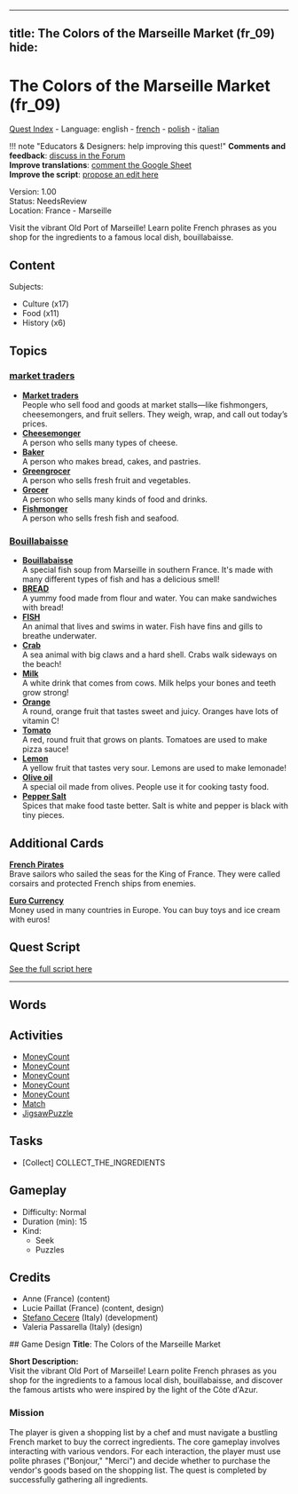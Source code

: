 
---
title: The Colors of the Marseille Market (fr_09)
hide:
---

# The Colors of the Marseille Market (fr_09)
[Quest Index](./index.md) - Language: english - [french](./fr_09.fr.md) - [polish](./fr_09.pl.md) - [italian](./fr_09.it.md)

!!! note "Educators & Designers: help improving this quest!"
    **Comments and feedback**: [discuss in the Forum](https://antura.discourse.group/t/fr-09-the-colors-of-the-marseille-market/28/1)  
    **Improve translations**: [comment the Google Sheet](https://docs.google.com/spreadsheets/d/1FPFOy8CHor5ArSg57xMuPAG7WM27-ecDOiU-OmtHgjw/edit?gid=1243903291#gid=1243903291)  
    **Improve the script**: [propose an edit here](https://github.com/vgwb/Antura/blob/main/Assets/_discover/_quests/FR_09%20Food%20&%20Market/FR_09%20Food%20&%20Market%20-%20Yarn%20Script.yarn)  

Version: 1.00  
Status: NeedsReview  
Location: France - Marseille

Visit the vibrant Old Port of Marseille! Learn polite French phrases as you shop for the ingredients to a famous local dish, bouillabaisse.

## Content
Subjects: 

  - Culture (x17)
  - Food (x11)
  - History (x6)

## Topics
### [market traders](./../topics/index.md#marketers)

  - **[Market traders](./../cards/index.md#market_traders)**  
    People who sell food and goods at market stalls—like fishmongers, cheesemongers, and fruit sellers. They weigh, wrap, and call out today’s prices.  
  - **[Cheesemonger](./../cards/index.md#person_cheesemonger)**  
    A person who sells many types of cheese.  
  - **[Baker](./../cards/index.md#person_baker)**  
    A person who makes bread, cakes, and pastries.  
  - **[Greengrocer](./../cards/index.md#person_greengrocer)**  
    A person who sells fresh fruit and vegetables.  
  - **[Grocer](./../cards/index.md#person_grocer)**  
    A person who sells many kinds of food and drinks.  
  - **[Fishmonger](./../cards/index.md#person_fishmonger)**  
    A person who sells fresh fish and seafood.  
### [Bouillabaisse](./../topics/index.md#bouillabaisse)

  - **[Bouillabaisse](./../cards/index.md#bouillabaisse)**  
    A special fish soup from Marseille in southern France. It's made with many different types of fish and has a delicious smell!  
  - **[BREAD](./../cards/index.md#food_bread)**  
    A yummy food made from flour and water. You can make sandwiches with bread!  
  - **[FISH](./../cards/index.md#food_fish)**  
    An animal that lives and swims in water. Fish have fins and gills to breathe underwater.  
  - **[Crab](./../cards/index.md#food_crab)**  
    A sea animal with big claws and a hard shell. Crabs walk sideways on the beach!  
  - **[Milk](./../cards/index.md#food_milk)**  
    A white drink that comes from cows. Milk helps your bones and teeth grow strong!  
  - **[Orange](./../cards/index.md#food_orange)**  
    A round, orange fruit that tastes sweet and juicy. Oranges have lots of vitamin C!  
  - **[Tomato](./../cards/index.md#food_tomato)**  
    A red, round fruit that grows on plants. Tomatoes are used to make pizza sauce!  
  - **[Lemon](./../cards/index.md#food_lemon)**  
    A yellow fruit that tastes very sour. Lemons are used to make lemonade!  
  - **[Olive oil](./../cards/index.md#food_olive_oil)**  
    A special oil made from olives. People use it for cooking tasty food.  
  - **[Pepper Salt](./../cards/index.md#food_pepper_salt)**  
    Spices that make food taste better. Salt is white and pepper is black with tiny pieces.  

## Additional Cards
**[French Pirates](./../cards/index.md#pirates)**  
Brave sailors who sailed the seas for the King of France. They were called corsairs and protected French ships from enemies.  

**[Euro Currency](./../cards/index.md#currency_euro)**  
Money used in many countries in Europe. You can buy toys and ice cream with euros!  

## Quest Script

[See the full script here](./fr_09-script.md)

---

## Words
## Activities
- [MoneyCount](./../activities/index.md#MoneyCount)
- [MoneyCount](./../activities/index.md#MoneyCount)
- [MoneyCount](./../activities/index.md#MoneyCount)
- [MoneyCount](./../activities/index.md#MoneyCount)
- [MoneyCount](./../activities/index.md#MoneyCount)
- [Match](./../activities/index.md#Match)
- [JigsawPuzzle](./../activities/index.md#JigsawPuzzle)

## Tasks
- [Collect] COLLECT_THE_INGREDIENTS
## Gameplay
- Difficulty: Normal
- Duration (min): 15
- Kind:
  - Seek
  - Puzzles
## Credits
- Anne (France) (content)
- Lucie Paillat (France) (content, design)
- [Stefano Cecere](https://stefanocecere.com) (Italy) (development)
- Valeria Passarella (Italy) (design)

## Game Design
**Title**: The Colors of the Marseille Market

**Short Description:**  
Visit the vibrant Old Port of Marseille! Learn polite French phrases as you shop for the ingredients to a famous local dish, bouillabaisse, and discover the famous artists who were inspired by the light of the Côte d'Azur.

### Mission
The player is given a shopping list by a chef and must navigate a bustling French market to buy the correct ingredients. The core gameplay involves interacting with various vendors. For each interaction, the player must use polite phrases ("Bonjour," "Merci") and decide whether to purchase the vendor's goods based on the shopping list. The quest is completed by successfully gathering all ingredients.

